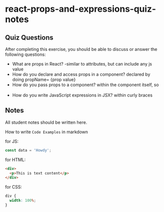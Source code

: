 # react-props-and-expressions-quiz-notes

## Quiz Questions

After completing this exercise, you should be able to discuss or answer the following questions:

- What are props in React?
  -similar to attributes, but can include any js value
- How do you declare and access props in a component?
  declared by doing propName= {prop value}
- How do you pass props to a component?
  within the component itself, so <img
  width={100}>
- How do you write JavaScript expressions in JSX?
  within curly braces

## Notes

All student notes should be written here.

How to write `Code Examples` in markdown

for JS:

```javascript
const data = 'Howdy';
```

for HTML:

```html
<div>
  <p>This is text content</p>
</div>
```

for CSS:

```css
div {
  width: 100%;
}
```
